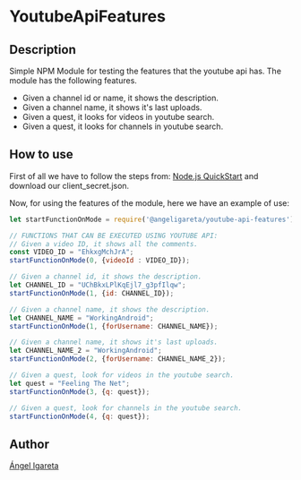 # YoutubeApiFeatures

## Description
Simple NPM Module for testing the features that the youtube api has. The module has the following features.
  - Given a channel id or name, it shows the description.
  - Given a channel name, it shows it's last uploads.
  - Given a quest, it looks for videos in youtube search.
  - Given a quest, it looks for channels in youtube search.

## How to use
First of all we have to follow the steps from: [Node.js QuickStart](https://developers.google.com/youtube/v3/quickstart/nodejs) and download our client_secret.json.

Now, for using the features of the module, here we have an example of use:

```javascript
let startFunctionOnMode = require('@angeligareta/youtube-api-features');

// FUNCTIONS THAT CAN BE EXECUTED USING YOUTUBE API:
// Given a video ID, it shows all the comments.
const VIDEO_ID = "EhkxgMchJrA";
startFunctionOnMode(0, {videoId : VIDEO_ID});

// Given a channel id, it shows the description.
let CHANNEL_ID = "UChBkxLPlKqEjl7_g3pfIlqw";
startFunctionOnMode(1, {id: CHANNEL_ID});

// Given a channel name, it shows the description.
let CHANNEL_NAME = "WorkingAndroid";
startFunctionOnMode(1, {forUsername: CHANNEL_NAME});

// Given a channel name, it shows it's last uploads.
let CHANNEL_NAME_2 = "WorkingAndroid";
startFunctionOnMode(2, {forUsername: CHANNEL_NAME_2});

// Given a quest, look for videos in the youtube search.
let quest = "Feeling The Net";
startFunctionOnMode(3, {q: quest});

// Given a quest, look for channels in the youtube search.
startFunctionOnMode(4, {q: quest});
```

## Author
[Ángel Igareta](https://github.com/angeligareta)

